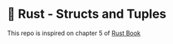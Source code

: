 # 🦀 Rust - Structs and Tuples
This repo is inspired on chapter 5 of [Rust Book](https://doc.rust-lang.org/book/ch05-02-example-structs.html)